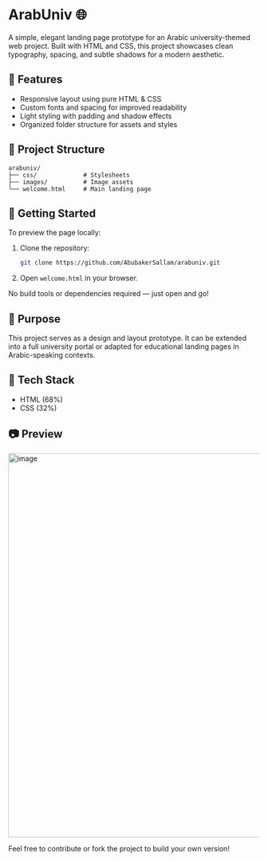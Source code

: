 
# ArabUniv 🌐

A simple, elegant landing page prototype for an Arabic university-themed web project. Built with HTML and CSS, this project showcases clean typography, spacing, and subtle shadows for a modern aesthetic.

## 🧩 Features

- Responsive layout using pure HTML & CSS
- Custom fonts and spacing for improved readability
- Light styling with padding and shadow effects
- Organized folder structure for assets and styles

## 📁 Project Structure

```
arabuniv/
├── css/             # Stylesheets
├── images/          # Image assets
└── welcome.html     # Main landing page
```

## 🚀 Getting Started

To preview the page locally:

1. Clone the repository:
   ```bash
   git clone https://github.com/AbubakerSallam/arabuniv.git
   ```
2. Open `welcome.html` in your browser.

No build tools or dependencies required — just open and go!

## 🎯 Purpose

This project serves as a design and layout prototype. It can be extended into a full university portal or adapted for educational landing pages in Arabic-speaking contexts.

## 📌 Tech Stack

- HTML (68%)
- CSS (32%)

## 📷 Preview

<img width="1366" height="768" alt="image" src="https://github.com/user-attachments/assets/80216c21-5af7-40f9-b9f8-615bec08296a" />






Feel free to contribute or fork the project to build your own version!


